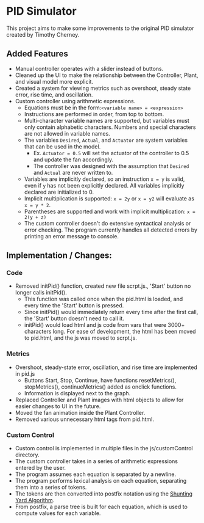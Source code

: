 # PID Simulator

This project aims to make some improvements to the original PID simulator created by Timothy Cherney.

## Added Features
* Manual controller operates with a slider instead of buttons.
* Cleaned up the UI to make the relationship between the Controller, Plant, and visual model more explicit.
* Created a system for viewing metrics such as overshoot, steady state error, rise time, and oscillation.
* Custom controller using arithmetic expressions.
  * Equations must be in the form:`<variable name> = <expression>`
  * Instructions are performed in order, from top to bottom.
  * Multi-character variable names are supported, but variables must only contain alphabetic characters. Numbers and special characters are not allowed in variable names.
  * The variables `Desired`, `Actual`, and `Actuator` are system variables that can be used in the model.
    * Ex. `Actuator = 0.5` will set the actuator of the controller to 0.5 and update the fan accordingly.
    * The controller was designed with the assumption that `Desired` and `Actual` are never written to.
  * Variables are implicitly declared, so an instruction `x = y` is valid, even if `y` has not been explicitly declared. All variables implicitly declared are initialized to 0.
  * Implicit multiplication is supported: `x = 2y` or `x = y2` will evaluate as `x = y * 2`.
  * Parentheses are supported and work with implicit multiplication: `x = 2(y + z)`
  * The custom controller doesn't do extensive syntactical analysis or error checking. The program currently handles all detected errors by printing an error message to console.

## Implementation / Changes:
### Code
* Removed initPid() function, created new file scrpt.js., 'Start' button no longer calls initPid().
  * This function was called once when the pid.html is loaded, and every time the 'Start' button is pressed.
  * Since initPid() would immediately return every time after the first call, the 'Start' button doesn't need to call it.
  * initPid() would load html and js code from vars that were 3000+ characters long. For ease of development, the html has been moved to pid.html, and the js was moved to scrpt.js.
### Metrics
* Overshoot, steady-state error, oscillation, and rise time are implemented in pid.js
  * Buttons Start, Stop, Continue, have functions resetMetrics(), stopMetrics(), continueMetrics() added as onclick functions.
  * Information is displayed next to the graph.
* Replaced Controller and Plant images with html objects to allow for easier changes to UI in the future.
* Moved the fan animation inside the Plant Controller.
* Removed various unnecessary html tags from pid.html.
### Custom Control
* Custom control is implemented in multiple files in the js/customControl directory.
* The custom controller takes in a series of arithmetic expressions entered by the user.
* The program assumes each equation is separated by a newline.
* The program performs lexical analysis on each equation, separating them into a series of tokens.
* The tokens are then converted into postfix notation using the [Shunting Yard Algorithm](https://brilliant.org/wiki/shunting-yard-algorithm/).
* From postfix, a parse tree is built for each equation, which is used to compute values for each variable.
